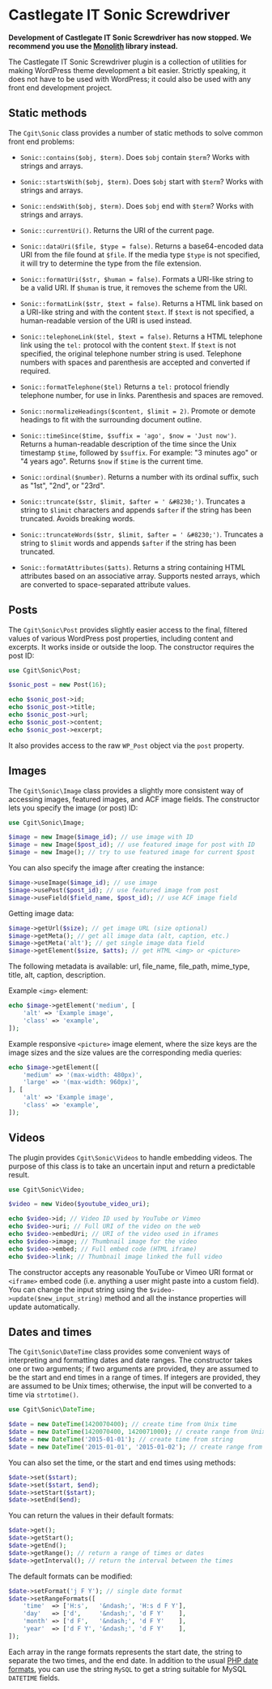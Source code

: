 # Castlegate IT Sonic Screwdriver #

**Development of Castlegate IT Sonic Screwdriver has now stopped. We recommend you use the [Monolith](https://github.com/castlegateit/monolith) library instead.**

The Castlegate IT Sonic Screwdriver plugin is a collection of utilities for making WordPress theme development a bit easier. Strictly speaking, it does not have to be used with WordPress; it could also be used with any front end development project.

## Static methods ##

The `Cgit\Sonic` class provides a number of static methods to solve common front end problems:

*   `Sonic::contains($obj, $term)`. Does `$obj` contain `$term`? Works with strings and arrays.

*   `Sonic::startsWith($obj, $term)`. Does `$obj` start with `$term`? Works with strings and arrays.

*   `Sonic::endsWith($obj, $term)`. Does `$obj` end with `$term`? Works with strings and arrays.

*   `Sonic::currentUri()`. Returns the URI of the current page.

*   `Sonic::dataUri($file, $type = false)`. Returns a base64-encoded data URI from the file found at `$file`. If the media type `$type` is not specified, it will try to determine the type from the file extension.

*   `Sonic::formatUri($str, $human = false)`. Formats a URI-like string to be a valid URI. If `$human` is true, it removes the scheme from the URI.

*   `Sonic::formatLink($str, $text = false)`. Returns a HTML link based on a URI-like string and with the content `$text`. If `$text` is not specified, a human-readable version of the URI is used instead.

*   `Sonic::telephoneLink($tel, $text = false)`. Returns a HTML telephone link using the `tel:` protocol with the content `$text`. If `$text` is not specified, the original telephone number string is used. Telephone numbers with spaces and parenthesis are accepted and converted if required.

*   `Sonic::formatTelephone($tel)` Returns a `tel:` protocol friendly telephone number, for use in links. Parenthesis and spaces are removed.

*   `Sonic::normalizeHeadings($content, $limit = 2)`. Promote or demote headings to fit with the surrounding document outline.

*   `Sonic::timeSince($time, $suffix = 'ago', $now = 'Just now')`. Returns a human-readable description of the time since the Unix timestamp `$time`, followed by `$suffix`. For example: "3 minutes ago" or "4 years ago". Returns `$now` if `$time` is the current time.

*   `Sonic::ordinal($number)`. Returns a number with its ordinal suffix, such as "1st", "2nd", or "23rd".

*   `Sonic::truncate($str, $limit, $after = ' &#8230;')`. Truncates a string to `$limit` characters and appends `$after` if the string has been truncated. Avoids breaking words.

*   `Sonic::truncateWords($str, $limit, $after = ' &#8230;')`. Truncates a string to `$limit` words and appends `$after` if the string has been truncated.

*   `Sonic::formatAttributes($atts)`. Returns a string containing HTML attributes based on an associative array. Supports nested arrays, which are converted to space-separated attribute values.

## Posts ##

The `Cgit\Sonic\Post` provides slightly easier access to the final, filtered values of various WordPress post properties, including content and excerpts. It works inside or outside the loop. The constructor requires the post ID:

~~~ php
use Cgit\Sonic\Post;

$sonic_post = new Post(16);

echo $sonic_post->id;
echo $sonic_post->title;
echo $sonic_post->url;
echo $sonic_post->content;
echo $sonic_post->excerpt;
~~~

It also provides access to the raw `WP_Post` object via the `post` property.

## Images ##

The `Cgit\Sonic\Image` class provides a slightly more consistent way of accessing images, featured images, and ACF image fields. The constructor lets you specify the image (or post) ID:

~~~ php
use Cgit\Sonic\Image;

$image = new Image($image_id); // use image with ID
$image = new Image($post_id); // use featured image for post with ID
$image = new Image(); // try to use featured image for current $post
~~~

You can also specify the image after creating the instance:

~~~ php
$image->useImage($image_id); // use image
$image->usePost($post_id); // use featured image from post
$image->useField($field_name, $post_id); // use ACF image field
~~~

Getting image data:

~~~ php
$image->getUrl($size); // get image URL (size optional)
$image->getMeta(); // get all image data (alt, caption, etc.)
$image->getMeta('alt'); // get single image data field
$image->getElement($size, $atts); // get HTML <img> or <picture>
~~~

The following metadata is available:  url, file_name, file_path, mime_type, title, alt, caption, description.

Example `<img>` element:

~~~ php
echo $image->getElement('medium', [
    'alt' => 'Example image',
    'class' => 'example',
]);
~~~

Example responsive `<picture>` image element, where the size keys are the image sizes and the size values are the corresponding media queries:

~~~ php
echo $image->getElement([
    'medium' => '(max-width: 480px)',
    'large' => '(max-width: 960px)',
], [
    'alt' => 'Example image',
    'class' => 'example',
]);
~~~

## Videos ##

The plugin provides `Cgit\Sonic\Videos` to handle embedding videos. The purpose of this class is to take an uncertain input and return a predictable result.

~~~ php
use Cgit\Sonic\Video;

$video = new Video($youtube_video_uri);

echo $video->id; // Video ID used by YouTube or Vimeo
echo $video->uri; // Full URI of the video on the web
echo $video->embedUri; // URI of the video used in iframes
echo $video->image; // Thumbnail image for the video
echo $video->embed; // Full embed code (HTML iframe)
echo $video->link; // Thumbnail image linked the full video
~~~

The constructor accepts any reasonable YouTube or Vimeo URI format or `<iframe>` embed code (i.e. anything a user might paste into a custom field). You can change the input string using the `$video->update($new_input_string)` method and all the instance properties will update automatically.

## Dates and times ##

The `Cgit\Sonic\DateTime` class provides some convenient ways of interpreting and formatting dates and date ranges. The constructor takes one or two arguments; if two arguments are provided, they are assumed to be the start and end times in a range of times. If integers are provided, they are assumed to be Unix times; otherwise, the input will be converted to a time via `strtotime()`.

~~~ php
use Cgit\Sonic\DateTime;

$date = new DateTime(1420070400); // create time from Unix time
$date = new DateTime(1420070400, 1420071000); // create range from Unix times
$date = new DateTime('2015-01-01'); // create time from string
$date = new DateTime('2015-01-01', '2015-01-02'); // create range from string
~~~

You can also set the time, or the start and end times using methods:

~~~ php
$date->set($start);
$date->set($start, $end);
$date->setStart($start);
$date->setEnd($end);
~~~

You can return the values in their default formats:

~~~ php
$date->get();
$date->getStart();
$date->getEnd();
$date->getRange(); // return a range of times or dates
$date->getInterval(); // return the interval between the times
~~~

The default formats can be modified:

~~~ php
$date->setFormat('j F Y'); // single date format
$date->setRangeFormats([
    'time'  => ['H:s',   '&ndash;', 'H:s d F Y'],
    'day'   => ['d',     '&ndash;', 'd F Y'    ],
    'month' => ['d F',   '&ndash;', 'd F Y'    ],
    'year'  => ['d F Y', '&ndash;', 'd F Y'    ],
]);
~~~

Each array in the range formats represents the start date, the string to separate the two times, and the end date. In addition to the usual [PHP date formats](http://php.net/manual/en/function.date.php), you can use the string `MySQL` to get a string suitable for MySQL `DATETIME` fields.
